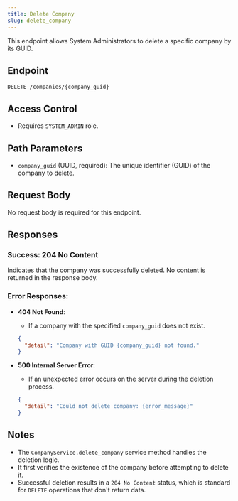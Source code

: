 ```yaml
---
title: Delete Company
slug: delete_company
---
```


This endpoint allows System Administrators to delete a specific company by its GUID.

## Endpoint

`DELETE /companies/{company_guid}`

## Access Control

- Requires `SYSTEM_ADMIN` role.

## Path Parameters

- `company_guid` (UUID, required): The unique identifier (GUID) of the company to delete.

## Request Body

No request body is required for this endpoint.

## Responses

### Success: 204 No Content

Indicates that the company was successfully deleted. No content is returned in the response body.

### Error Responses:

- **404 Not Found**:
    - If a company with the specified `company_guid` does not exist.
    ```json
    {
      "detail": "Company with GUID {company_guid} not found."
    }
    ```

- **500 Internal Server Error**:
    - If an unexpected error occurs on the server during the deletion process.
    ```json
    {
      "detail": "Could not delete company: {error_message}"
    }
    ```

## Notes

- The `CompanyService.delete_company` service method handles the deletion logic.
- It first verifies the existence of the company before attempting to delete it.
- Successful deletion results in a `204 No Content` status, which is standard for `DELETE` operations that don't return data. 